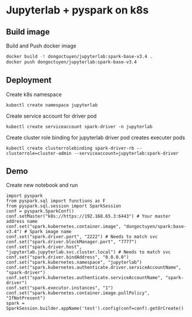 
# Jupyterlab + pyspark on k8s

## Build image

Build and Push docker image

```bash
docker build -t dongoctuyen/jupyterlab:spark-base-v3.4 .
docker push dongoctuyen/jupyterlab:spark-base-v3.4
```
## Deployment
Create k8s namespace
```
kubectl create namespace jupyterlab
```
Create service account for driver pod
```
kubectl create serviceaccount spark-driver -n jupyterlab
```
Create cluster role binding for jupyterlab driver pod creates executer pods
```
kubectl create clusterrolebinding spark-driver-rb --clusterrole=cluster-admin --serviceaccount=jupyterlab:spark-driver
```

## Demo

Create new notebook and run 
```
import pyspark
from pyspark.sql import functions as F
from pyspark.sql.session import SparkSession
conf = pyspark.SparkConf()
conf.setMaster("k8s://https://192.168.65.3:6443") # Your master address name
conf.set("spark.kubernetes.container.image", "dongoctuyen/spark:base-v3.4") # Spark image name
conf.set("spark.driver.port", "2222") # Needs to match svc
conf.set("spark.driver.blockManager.port", "7777")
conf.set("spark.driver.host", "jupyterlab.jupyterlab.svc.cluster.local") # Needs to match svc
conf.set("spark.driver.bindAddress", "0.0.0.0")
conf.set("spark.kubernetes.namespace", "jupyterlab")
conf.set("spark.kubernetes.authenticate.driver.serviceAccountName", "spark-driver")
conf.set("spark.kubernetes.authenticate.serviceAccountName", "spark-driver")
conf.set("spark.executor.instances", "1")
conf.set("spark.kubernetes.container.image.pullPolicy", "IfNotPresent")
spark = SparkSession.builder.appName('test').config(conf=conf).getOrCreate()
```

